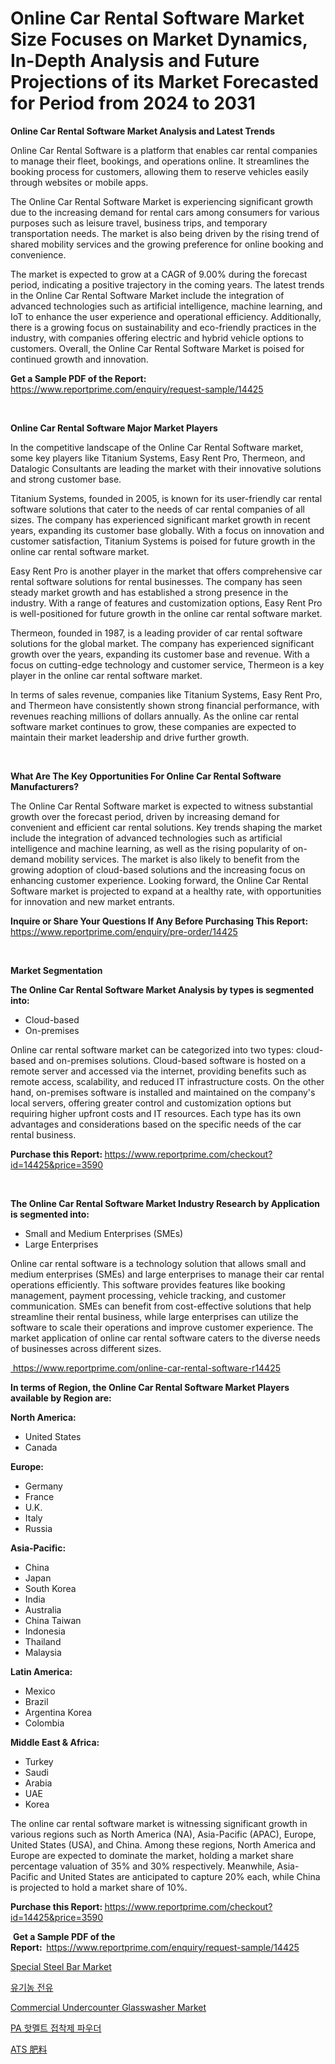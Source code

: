 <p><h1>Online Car Rental Software Market Size Focuses on Market Dynamics, In-Depth Analysis and Future Projections of its Market Forecasted for Period from 2024 to 2031</h1></p><p><strong>Online Car Rental Software Market Analysis and Latest Trends</strong></p>
<p><p>Online Car Rental Software is a platform that enables car rental companies to manage their fleet, bookings, and operations online. It streamlines the booking process for customers, allowing them to reserve vehicles easily through websites or mobile apps.</p><p>The Online Car Rental Software Market is experiencing significant growth due to the increasing demand for rental cars among consumers for various purposes such as leisure travel, business trips, and temporary transportation needs. The market is also being driven by the rising trend of shared mobility services and the growing preference for online booking and convenience.</p><p>The market is expected to grow at a CAGR of 9.00% during the forecast period, indicating a positive trajectory in the coming years. The latest trends in the Online Car Rental Software Market include the integration of advanced technologies such as artificial intelligence, machine learning, and IoT to enhance the user experience and operational efficiency. Additionally, there is a growing focus on sustainability and eco-friendly practices in the industry, with companies offering electric and hybrid vehicle options to customers. Overall, the Online Car Rental Software Market is poised for continued growth and innovation.</p></p>
<p><strong>Get a Sample PDF of the Report:&nbsp;</strong> <a href="https://www.reportprime.com/enquiry/request-sample/14425">https://www.reportprime.com/enquiry/request-sample/14425</a></p>
<p>&nbsp;</p>
<p><strong>Online Car Rental Software Major Market Players</strong></p>
<p><p>In the competitive landscape of the Online Car Rental Software market, some key players like Titanium Systems, Easy Rent Pro, Thermeon, and Datalogic Consultants are leading the market with their innovative solutions and strong customer base. </p><p>Titanium Systems, founded in 2005, is known for its user-friendly car rental software solutions that cater to the needs of car rental companies of all sizes. The company has experienced significant market growth in recent years, expanding its customer base globally. With a focus on innovation and customer satisfaction, Titanium Systems is poised for future growth in the online car rental software market.</p><p>Easy Rent Pro is another player in the market that offers comprehensive car rental software solutions for rental businesses. The company has seen steady market growth and has established a strong presence in the industry. With a range of features and customization options, Easy Rent Pro is well-positioned for future growth in the online car rental software market.</p><p>Thermeon, founded in 1987, is a leading provider of car rental software solutions for the global market. The company has experienced significant growth over the years, expanding its customer base and revenue. With a focus on cutting-edge technology and customer service, Thermeon is a key player in the online car rental software market.</p><p>In terms of sales revenue, companies like Titanium Systems, Easy Rent Pro, and Thermeon have consistently shown strong financial performance, with revenues reaching millions of dollars annually. As the online car rental software market continues to grow, these companies are expected to maintain their market leadership and drive further growth.</p></p>
<p>&nbsp;</p>
<p><strong>What Are The Key Opportunities For Online Car Rental Software Manufacturers?</strong></p>
<p><p>The Online Car Rental Software market is expected to witness substantial growth over the forecast period, driven by increasing demand for convenient and efficient car rental solutions. Key trends shaping the market include the integration of advanced technologies such as artificial intelligence and machine learning, as well as the rising popularity of on-demand mobility services. The market is also likely to benefit from the growing adoption of cloud-based solutions and the increasing focus on enhancing customer experience. Looking forward, the Online Car Rental Software market is projected to expand at a healthy rate, with opportunities for innovation and new market entrants.</p></p>
<p><strong>Inquire or Share Your Questions If Any Before Purchasing This Report:</strong> <a href="https://www.reportprime.com/enquiry/pre-order/14425">https://www.reportprime.com/enquiry/pre-order/14425</a></p>
<p>&nbsp;</p>
<p><strong>Market Segmentation</strong></p>
<p><strong>The Online Car Rental Software Market Analysis by types is segmented into:</strong></p>
<p><ul><li>Cloud-based</li><li>On-premises</li></ul></p>
<p><p>Online car rental software market can be categorized into two types: cloud-based and on-premises solutions. Cloud-based software is hosted on a remote server and accessed via the internet, providing benefits such as remote access, scalability, and reduced IT infrastructure costs. On the other hand, on-premises software is installed and maintained on the company's local servers, offering greater control and customization options but requiring higher upfront costs and IT resources. Each type has its own advantages and considerations based on the specific needs of the car rental business.</p></p>
<p><strong>Purchase this Report:&nbsp;</strong><a href="https://www.reportprime.com/checkout?id=14425&price=3590">https://www.reportprime.com/checkout?id=14425&price=3590</a></p>
<p>&nbsp;</p>
<p><strong>The Online Car Rental Software Market Industry Research by Application is segmented into:</strong></p>
<p><ul><li>Small and Medium Enterprises (SMEs)</li><li>Large Enterprises</li></ul></p>
<p><p>Online car rental software is a technology solution that allows small and medium enterprises (SMEs) and large enterprises to manage their car rental operations efficiently. This software provides features like booking management, payment processing, vehicle tracking, and customer communication. SMEs can benefit from cost-effective solutions that help streamline their rental business, while large enterprises can utilize the software to scale their operations and improve customer experience. The market application of online car rental software caters to the diverse needs of businesses across different sizes.</p></p>
<p><a href="https://www.reportprime.com/online-car-rental-software-r14425">&nbsp;https://www.reportprime.com/online-car-rental-software-r14425</a></p>
<p><strong>In terms of Region, the Online Car Rental Software Market Players available by Region are:</strong></p>
<p>
    <p> <strong> North America: </strong>
        <ul>
            <li>United States</li>
            <li>Canada</li>
        </ul>
        </p> 
    <p> <strong> Europe: </strong>
        <ul>
            <li>Germany</li>
            <li>France</li>
            <li>U.K.</li>
            <li>Italy</li>
            <li>Russia</li>
        </ul>
        </p> 
    <p> <strong> Asia-Pacific: </strong>
        <ul>
            <li>China</li>
            <li>Japan</li>
            <li>South Korea</li>
            <li>India</li>
            <li>Australia</li>
            <li>China Taiwan</li>
            <li>Indonesia</li>
            <li>Thailand</li>
            <li>Malaysia</li>
        </ul>
        </p> 
    <p> <strong> Latin America: </strong>
        <ul>
            <li>Mexico</li>
            <li>Brazil</li>
            <li>Argentina Korea</li>
            <li>Colombia</li>
        </ul>
        </p> 
    <p> <strong> Middle East & Africa: </strong>
        <ul>
            <li>Turkey</li>
            <li>Saudi</li>
            <li>Arabia</li>
            <li>UAE</li>
            <li>Korea</li>
        </ul>
    </p>
    </p>
<p><p>The online car rental software market is witnessing significant growth in various regions such as North America (NA), Asia-Pacific (APAC), Europe, United States (USA), and China. Among these regions, North America and Europe are expected to dominate the market, holding a market share percentage valuation of 35% and 30% respectively. Meanwhile, Asia-Pacific and United States are anticipated to capture 20% each, while China is projected to hold a market share of 10%.</p></p>
<p><strong>Purchase this Report: </strong><a href="https://www.reportprime.com/checkout?id=14425&price=3590">https://www.reportprime.com/checkout?id=14425&price=3590</a></p>
<p>&nbsp;<strong>Get a Sample PDF of the Report:&nbsp;&nbsp;</strong><a href="https://www.reportprime.com/enquiry/request-sample/14425">https://www.reportprime.com/enquiry/request-sample/14425</a></p>
<p><strong></strong></p>
<p><p><a href="https://issuu.com/reportprime-2/docs/special-steel-bar-market-size-2030.pptx">Special Steel Bar Market</a></p><p><a href="https://github.com/ZacharyScthmitt4465/Market-Research-Report-List-1/blob/main/255153623112.md">유기농 전유</a></p><p><a href="https://issuu.com/reportprime-2/docs/commercial-undercounter-glasswasher-market-size-20">Commercial Undercounter Glasswasher Market</a></p><p><a href="https://github.com/lkwggful07722/Market-Research-Report-List-1/blob/main/836600823111.md">PA 핫멜트 접착제 파우더</a></p><p><a href="https://medium.com/@alejandroramirez23k/ats%E6%96%BD%E8%82%A5%E5%B8%82%E5%A0%B4%E8%AA%BF%E6%9F%BB%E3%83%AC%E3%83%9D%E3%83%BC%E3%83%88-%E3%81%9D%E3%81%AE%E6%AD%B4%E5%8F%B2%E3%81%A82024%E5%B9%B4%E3%81%8B%E3%82%892031%E5%B9%B4%E3%81%AE%E4%BA%88%E6%B8%AC-e0fc0ef4e2be">ATS 肥料</a></p></p>